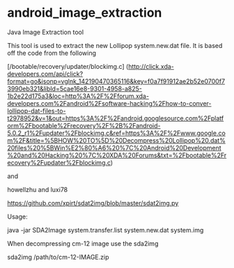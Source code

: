 # android_image_extraction
Java Image Extraction tool

This tool is used to extract the new Lollipop system.new.dat file.  It is based off the code from the following

[/bootable/recovery/updater/blockimg.c] (http://click.xda-developers.com/api/click?format=go&jsonp=vglnk_142190470365116&key=f0a7f91912ae2b52e0700f73990eb321&libId=5cae16e8-9301-4958-a825-1b2e22d175a3&loc=http%3A%2F%2Fforum.xda-developers.com%2Fandroid%2Fsoftware-hacking%2Fhow-to-conver-lollipop-dat-files-to-t2978952&v=1&out=https%3A%2F%2Fandroid.googlesource.com%2Fplatform%2Fbootable%2Frecovery%2F%2B%2Fandroid-5.0.2_r1%2Fupdater%2Fblockimg.c&ref=https%3A%2F%2Fwww.google.com%2F&title=%5BHOW%20TO%5D%20Decompress%20Lollipop%20.dat%20files%20%5BWin%E2%80%A6%20%7C%20Android%20Development%20and%20Hacking%20%7C%20XDA%20Forums&txt=%2Fbootable%2Frecovery%2Fupdater%2Fblockimg.c)

and

howellzhu and luxi78

https://github.com/xpirt/sdat2img/blob/master/sdat2img.py


Usage:

java -jar SDA2Image system.transfer.list system.new.dat system.img

When decompressing cm-12 image use the sda2img

sda2img /path/to/cm-12-IMAGE.zip


